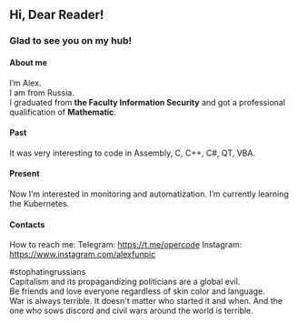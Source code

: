 ## Hi, Dear Reader!  
### Glad to see you on my hub!
#### About me
I’m Alex.  
I am from Russia.  
I graduated from **the Faculty Information Security** and got a professional qualification of **Mathematic**.
#### Past
It was very interesting to code in Assembly, C, C++, C#, QT, VBA.
#### Present
Now I’m interested in monitoring and automatization.
I’m currently learning the Kubernetes.
#### Contacts
How to reach me:
Telegram: https://t.me/opercode
Instagram: https://www.instagram.com/alexfunpic

#stophatingrussians  
Capitalism and its propagandizing politicians are a global evil.  
Be friends and love everyone regardless of skin color and language.  
War is always terrible. It doesn't matter who started it and when. And the one who sows discord and civil wars around the world is terrible.  

